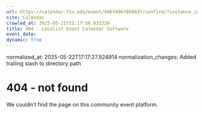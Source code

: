 ```yaml
---
url: https://calendar.fiu.edu/event/49674967058037/confirm/?instance_id=49674967059062&return=https%3A%2F%2Fcalendar.fiu.edu%2Fcalendar%3Fevent_types%255B%255D%3D127584
site: Calendar
crawled_at: 2025-05-21T11:17:56.631326
title: 404 - Localist Event Calendar Software
event_date: 
dynamic: True
---
```

normalized_at: 2025-05-22T17:17:27.924914
normalization_changes: Added trailing slash to directory path

# 404 - not found
We couldn't find the page on this community event platform.
